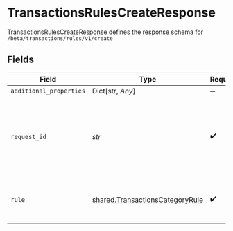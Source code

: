 # TransactionsRulesCreateResponse

TransactionsRulesCreateResponse defines the response schema for `/beta/transactions/rules/v1/create`


## Fields

| Field                                                                                                                                       | Type                                                                                                                                        | Required                                                                                                                                    | Description                                                                                                                                 |
| ------------------------------------------------------------------------------------------------------------------------------------------- | ------------------------------------------------------------------------------------------------------------------------------------------- | ------------------------------------------------------------------------------------------------------------------------------------------- | ------------------------------------------------------------------------------------------------------------------------------------------- |
| `additional_properties`                                                                                                                     | Dict[str, *Any*]                                                                                                                            | :heavy_minus_sign:                                                                                                                          | N/A                                                                                                                                         |
| `request_id`                                                                                                                                | *str*                                                                                                                                       | :heavy_check_mark:                                                                                                                          | A unique identifier for the request, which can be used for troubleshooting. This identifier, like all Plaid identifiers, is case sensitive. |
| `rule`                                                                                                                                      | [shared.TransactionsCategoryRule](../../models/shared/transactionscategoryrule.md)                                                          | :heavy_check_mark:                                                                                                                          | A representation of a transactions category rule.                                                                                           |